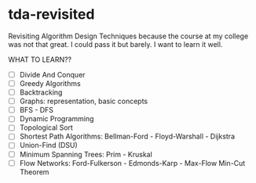 # tda-revisited

Revisiting Algorithm Design Techniques because the course at my college was not that great. I could pass it but barely. I want to learn it well.

WHAT TO LEARN??

- [ ] Divide And Conquer
- [ ] Greedy Algorithms
- [ ] Backtracking
- [ ] Graphs: representation, basic concepts
- [ ] BFS - DFS
- [ ] Dynamic Programming
- [ ] Topological Sort
- [ ] Shortest Path Algorithms: Bellman-Ford - Floyd-Warshall - Dijkstra
- [ ] Union-Find (DSU)
- [ ] Minimum Spanning Trees: Prim - Kruskal
- [ ] Flow Networks: Ford-Fulkerson - Edmonds-Karp - Max-Flow Min-Cut Theorem
